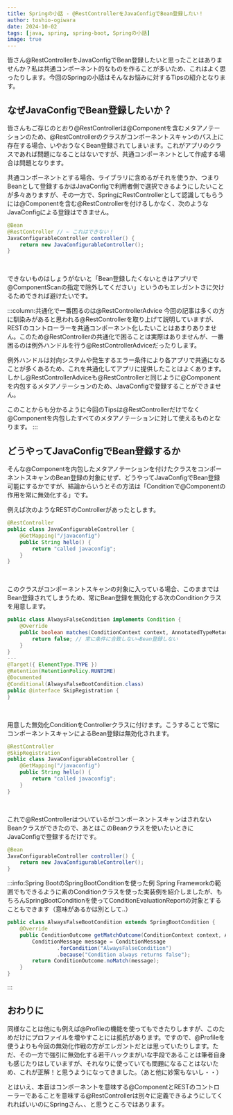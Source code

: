 ```yaml
---
title: Springの小話 - @RestControllerをJavaConfigでBean登録したい！
author: toshio-ogiwara
date: 2024-10-02
tags: [java, spring, spring-boot, Springの小話]
image: true
---
```

皆さん@RestControllerをJavaConfigでBean登録したいと思ったことはありませんか？私は共通コンポーネント的なものを作ることが多いため、これはよく思ったりします。今回のSpringの小話はそんなお悩みに対するTipsの紹介となります。

## なぜJavaConfigでBean登録したいか？
皆さんもご存じのとおり@RestControllerは@Componentを含むメタアノテーションのため、@RestControllerのクラスがコンポーネントスキャンのパス上に存在する場合、いやおうなくBean登録されてしまいます。これがアプリのクラスであれば問題になることはないですが、共通コンポーネントとして作成する場合は問題となります。

共通コンポーネントとする場合、ライブラリに含めるがそれを使うか、つまりBeanとして登録するかはJavaConfigで利用者側で選択できるようにしたいことが多々ありますが、その一方で、SpringにRestControllerとして認識してもらうには@Componentを含む@RestControllerを付けるしかなく、次のようなJavaConfigによる登録はできません。

```java
@Bean
@RestController // ← これはできない！
JavaConfigurableController controller() {
    return new JavaConfigurableController();
}
```
<br>

できないものはしょうがないと「Bean登録したくないときはアプリで@ComponentScanの指定で除外してください」というのもエレガントさに欠けるためできれば避けたいです。

:::column:共通化で一番困るのは@RestControllerAdvice
今回の記事は多くの方に馴染みがあると思われる@RestControllerを取り上げて説明していますが、RESTのコントローラーを共通コンポーネント化したいことはあまりありません。このため@RestControllerの共通化で困ることは実際はありませんが、一番困るのは例外ハンドルを行う@RestControllerAdviceだったりします。

例外ハンドルは対向システムや発生するエラー条件により各アプリで共通になることが多くあるため、これを共通化してアプリに提供したことはよくあります。しかし@RestControllerAdviceも@RestControllerと同じように@Componentを内包するメタアノテーションのため、JavaConfigで登録することができません。

このことからも分かるように今回のTipsは@RestControllerだけでなく@Componentを内包したすべてのメタアノテーションに対して使えるものとなります。
:::

## どうやってJavaConfigでBean登録するか
そんな@Componentを内包したメタアノテーションを付けたクラスをコンポーネントスキャンのBean登録の対象にせず、どうやってJavaConfigでBean登録可能にするかですが、結論からいうとその方法は「Conditionで@Componentの作用を常に無効化する」です。

例えば次のようなRESTのControllerがあったとします。
```java
@RestController
public class JavaConfigurableController {
    @GetMapping("/javaconfig")
    public String hello() {
        return "called javaconfig";
    }
}
```
<br>

このクラスがコンポーネントスキャンの対象に入っている場合、このままではBean登録されてしまうため、常にBean登録を無効化する次のConditionクラスを用意します。
```java
public class AlwaysFalseCondition implements Condition {
    @Override
    public boolean matches(ConditionContext context, AnnotatedTypeMetadata metadata) {
        return false; // 常に条件に合致しない⇒Bean登録しない
    }
}
---
@Target({ ElementType.TYPE })
@Retention(RetentionPolicy.RUNTIME)
@Documented
@Conditional(AlwaysFalseBootCondition.class)
public @interface SkipRegistration {
}
```
<br>

用意した無効化ConditionをControllerクラスに付けます。こうすることで常にコンポーネントスキャンによるBean登録は無効化されます。
```java
@RestController
@SkipRegistration
public class JavaConfigurableController {
    @GetMapping("/javaconfig")
    public String hello() {
        return "called javaconfig";
    }
}
```
<br>

これで@RestControllerはついているがコンポーネントスキャンはされないBeanクラスができたので、あとはこのBeanクラスを使いたいときにJavaConfigで登録するだけです。
```java
@Bean
JavaConfigurableController controller() {
    return new JavaConfigurableController();
}
```

:::info:Spring BootのSpringBootConditionを使った例
Spring Frameworkの範囲でもできるように素のConditionクラスを使った実装例を紹介しましたが、もちろんSpringBootConditionを使ってConditionEvaluationReportの対象とすることもできます（意味があるかは別として..）
```java
public class AlwaysFalseBootCondition extends SpringBootCondition {
    @Override
    public ConditionOutcome getMatchOutcome(ConditionContext context, AnnotatedTypeMetadata metadata) {
        ConditionMessage message = ConditionMessage
                .forCondition("AlwaysFalseCondition")
                .because("Condition always returns false");
        return ConditionOutcome.noMatch(message);
    }
}
```
:::

## おわりに
同様なことは他にも例えば@Profileの機能を使ってもできたりしますが、このためだけにプロファイルを増やすことには抵抗があります。ですので、@Profileを使うよりも今回の無効化作戦の方がエレガントだとは思っていたりします。ただ、その一方で強引に無効化する若干ハックまがいな手段であることは筆者自身も感じたりはしていますが、それなりに使っていても問題になることはないため、これが正解！と思うようになってきました。（あと他に妙案もないし・・）

とはいえ、本音はコンポーネントを意味する@ComponentとRESTのコントローラーであることを意味する@RestControllerは別々に定義できるようにしてくれればいいのにSpringさん、、と思うところではあります。

